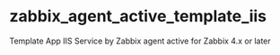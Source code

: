 # zabbix_agent_active_template_iis
Template App IIS Service by Zabbix agent active for Zabbix 4.x or later
